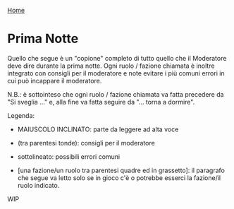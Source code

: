 [Home](/wherewolf-rules)

# Prima Notte

Quello che segue è un "copione" completo di tutto quello che il Moderatore deve dire durante la prima notte. Ogni ruolo / fazione chiamata è inoltre integrato con consigli per il moderatore e note evitare i più comuni errori in cui può incappare il moderatore.

N.B.: è sottointeso che ogni ruolo / fazione chiamata va fatta precedere da "Si sveglia ..." e, alla fine va fatta seguire da "... torna a dormire".

Legenda:

- MAIUSCOLO INCLINATO: parte da leggere ad alta voce

- (tra parentesi tonde): consigli per il moderatore

- sottolineato: possibili errori comuni

- [una fazione/un ruolo tra parentesi quadre ed in grassetto]: il paragrafo che segue va letto solo se in gioco c'è o potrebbe esserci la fazione/il ruolo indicato.

WIP
